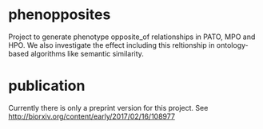 # phenopposites
Project to generate phenotype opposite_of relationships in PATO, MPO and HPO. We also investigate the effect including this reltionship in ontology-based algorithms like semantic similarity.

# publication
Currently there is only a preprint version for this project. See http://biorxiv.org/content/early/2017/02/16/108977
